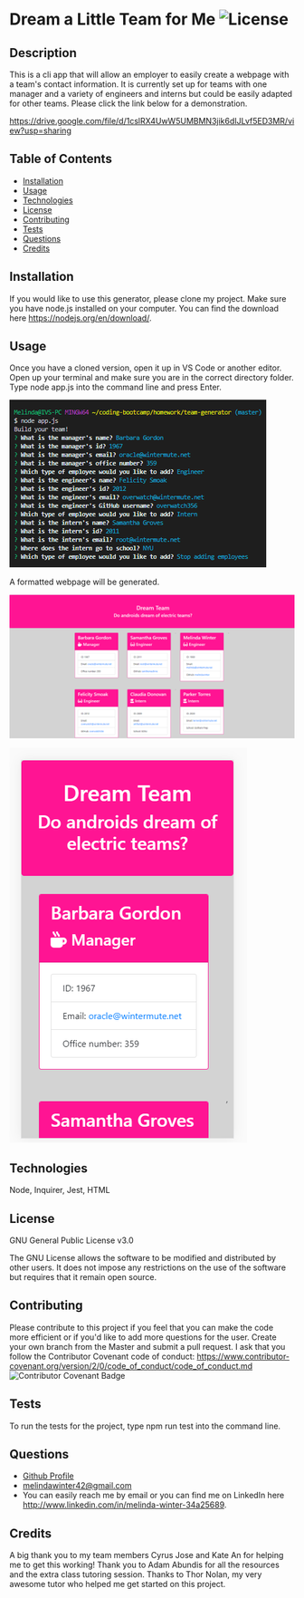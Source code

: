 # Dream a Little Team for Me ![License](https://img.shields.io/badge/License-GPLv3-blue.svg)

## Description

This is a cli app that will allow an employer to easily create a webpage with a team's contact information. It is currently set up for teams with one manager and a variety of engineers and interns but could be easily adapted for other teams. Please click the link below for a demonstration.

<https://drive.google.com/file/d/1cslRX4UwW5UMBMN3jik6dIJLvf5ED3MR/view?usp=sharing>

## Table of Contents

- [Installation](#installation)
- [Usage](#usage)
- [Technologies](#technologies)
- [License](#license)
- [Contributing](#contributing)
- [Tests](#tests)
- [Questions](#questions)
- [Credits](#credits)

## Installation

If you would like to use this generator, please clone my project. Make sure you have node.js installed on your computer. You can find the download here <https://nodejs.org/en/download/>.

## Usage

Once you have a cloned version, open it up in VS Code or another editor. Open up your terminal and make sure you are in the correct directory folder. Type node app.js into the command line and press Enter.

![Command line](images/cli-1.png)

A formatted webpage will be generated.

![HTML](images/html-1.png)

![Responsive HTML](images/html-responsive.png)

## Technologies

Node, Inquirer, Jest, HTML

## License

GNU General Public License v3.0

The GNU License allows the software to be modified and distributed by other users. It does not impose any restrictions on the use of the software but requires that it remain open source.

## Contributing

Please contribute to this project if you feel that you can make the code more efficient or if you'd like to add more questions for the user. Create your own branch from the Master and submit a pull request. I ask that you follow the Contributor Covenant code of conduct: <https://www.contributor-covenant.org/version/2/0/code_of_conduct/code_of_conduct.md> ![Contributor Covenant Badge](https://img.shields.io/badge/Contributor%20Covenant-v2.0%20adopted-ff69b4.svg)

## Tests

To run the tests for the project, type npm run test into the command line.

## Questions

- [Github Profile](https://github.com/melindawinter)
- melindawinter42@gmail.com
- You can easily reach me by email or you can find me on LinkedIn here <http://www.linkedin.com/in/melinda-winter-34a25689>.

## Credits

A big thank you to my team members Cyrus Jose and Kate An for helping me to get this working! Thank you to Adam Abundis for all the resources and the extra class tutoring session. Thanks to Thor Nolan, my very awesome tutor who helped me get started on this project.
